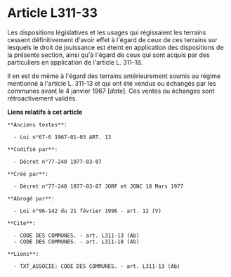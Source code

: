 # Article L311-33

Les dispositions législatives et les usages qui régissaient les terrains cessent définitivement d'avoir effet à l'égard de
ceux de ces terrains sur lesquels le droit de jouissance est éteint en application des dispositions de la présente section,
ainsi qu'à l'égard de ceux qui sont acquis par des particuliers en application de l'article L. 311-18.

Il en est de même à l'égard des terrains antérieurement soumis au régime mentionné à l'article L. 311-13 et qui ont été
vendus ou échangés par les communes avant le 4 janvier 1967 [*date*]. Ces ventes ou échanges sont rétroactivement validés.

**Liens relatifs à cet article**

	**Anciens textes**:

	  - Loi n°67-6 1967-01-03 ART. 13

	**Codifié par**:

	  - Décret n°77-240 1977-03-07

	**Créé par**:

	  - Décret n°77-240 1977-03-07 JORF et JONC 18 Mars 1977

	**Abrogé par**:

	  - Loi n°96-142 du 21 février 1996 - art. 12 (V)

	**Cite**:

	  - CODE DES COMMUNES. - art. L311-13 (Ab)
	  - CODE DES COMMUNES. - art. L311-18 (Ab)

	**Liens**:

	  - TXT_ASSOCIE: CODE DES COMMUNES. - art. L311-13 (Ab)
